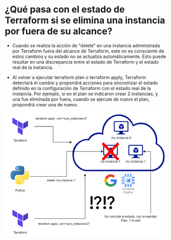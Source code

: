 # ¿Qué pasa con el estado de Terraform si se elimina una instancia por fuera de su alcance?

* Cuando se realiza la acción de "delete" en una instancia administrada por Terraform fuera del alcance de Terraform, este no es consciente de estos cambios y su estado no se actualiza automáticamente. Esto puede resultar en una discrepancia entre el estado de Terraform y el estado real de la instancia.

* Al volver a ejecutar terraform plan o terraform apply, Terraform detectará el cambio y propondrá acciones para sincronizar el estado definido en la configuración de Terraform con el estado real de la instancia. Por ejemplo, si en el plan se indicaron crear 2 instancias, y una fue eliminada por fuera, cuando se ejecute de nuevo el plan, propondrá crear una de nuevo.

![alt text](image.png)
